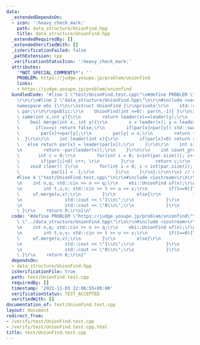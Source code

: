 ```yaml
---
data:
  _extendedDependsOn:
  - icon: ':heavy_check_mark:'
    path: data_structure/UnionFind.hpp
    title: data_structure/UnionFind.hpp
  _extendedRequiredBy: []
  _extendedVerifiedWith: []
  _isVerificationFailed: false
  _pathExtension: cpp
  _verificationStatusIcon: ':heavy_check_mark:'
  attributes:
    '*NOT_SPECIAL_COMMENTS*': ''
    PROBLEM: https://judge.yosupo.jp/problem/unionfind
    links:
    - https://judge.yosupo.jp/problem/unionfind
  bundledCode: "#line 1 \"test/UnionFind.test.cpp\"\n#define PROBLEM \"https://judge.yosupo.jp/problem/unionfind\"\
    \r\n\r\n#line 2 \"data_structure/UnionFind.hpp\"\n\r\n#include <vector>\r\n\r\n\
    namespace ebi {\r\n\r\nstruct UnionFind {\r\nprivate:\r\n    std::vector<int>\
    \ par;\r\n\r\npublic:\r\n    UnionFind(int n=0): par(n,-1){ }\r\n\r\n    bool\
    \ same(int x,int y){\r\n        return leader(x)==leader(y);\r\n    }\r\n\r\n\
    \    bool merge(int x, int y){\r\n        x = leader(x); y = leader(y);\r\n  \
    \      if(x==y) return false;\r\n        if(par[x]>par[y]) std::swap(x,y);\r\n\
    \        par[x]+=par[y];\r\n        par[y] = x;\r\n        return true;\r\n  \
    \  }\r\n\r\n    int leader(int x){\r\n        if(par[x]<0) return x;\r\n     \
    \   else return par[x] = leader(par[x]);\r\n    }\r\n\r\n    int size(int x){\r\
    \n        return -par[leader(x)];\r\n    }\r\n\r\n    int count_group(){\r\n \
    \       int c = 0;\r\n        for(int i = 0; i<int(par.size()); i++){\r\n    \
    \        if(par[i]<0) c++; \r\n        }\r\n        return c;\r\n    }\r\n\r\n\
    \    void clear() {\r\n        for(int i = 0; i < int(par.size()); i++) {\r\n\
    \            par[i] = -1;\r\n        }\r\n    }\r\n};\r\n\r\n} // namespace ebi\n\
    #line 4 \"test/UnionFind.test.cpp\"\n\r\n#include <iostream>\r\n\r\nint main(){\r\
    \n    int n,q; std::cin >> n >> q;\r\n    ebi::UnionFind uf(n);\r\n    while(q--){\r\
    \n        int t,u,v; std::cin >> t >> u >> v;\r\n        if(t==0){\r\n       \
    \     uf.merge(u,v);\r\n        }\r\n        else{\r\n            if(uf.same(u,v)){\r\
    \n                std::cout << \"1\\n\";\r\n            }\r\n            else{\r\
    \n                std::cout << \"0\\n\";\r\n            }\r\n        }\r\n   \
    \ }\r\n    return 0;\r\n}\n"
  code: "#define PROBLEM \"https://judge.yosupo.jp/problem/unionfind\"\r\n\r\n#include\
    \ \"../data_structure/UnionFind.hpp\"\r\n\r\n#include <iostream>\r\n\r\nint main(){\r\
    \n    int n,q; std::cin >> n >> q;\r\n    ebi::UnionFind uf(n);\r\n    while(q--){\r\
    \n        int t,u,v; std::cin >> t >> u >> v;\r\n        if(t==0){\r\n       \
    \     uf.merge(u,v);\r\n        }\r\n        else{\r\n            if(uf.same(u,v)){\r\
    \n                std::cout << \"1\\n\";\r\n            }\r\n            else{\r\
    \n                std::cout << \"0\\n\";\r\n            }\r\n        }\r\n   \
    \ }\r\n    return 0;\r\n}"
  dependsOn:
  - data_structure/UnionFind.hpp
  isVerificationFile: true
  path: test/UnionFind.test.cpp
  requiredBy: []
  timestamp: '2021-11-03 22:06:55+09:00'
  verificationStatus: TEST_ACCEPTED
  verifiedWith: []
documentation_of: test/UnionFind.test.cpp
layout: document
redirect_from:
- /verify/test/UnionFind.test.cpp
- /verify/test/UnionFind.test.cpp.html
title: test/UnionFind.test.cpp
---
```

